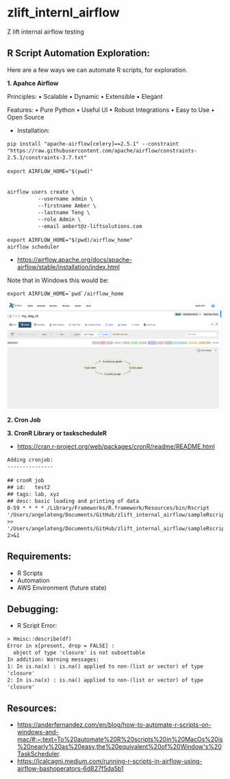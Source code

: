 # zlift_internl_airflow
Z lift internal airflow testing

## R Script Automation Exploration: 

Here are a few ways we can automate R scripts, for exploration. 

**1. Apahce Airflow** 

Principles: 
	• Scalable
	• Dynamic
	• Extensible
	• Elegant

Features:
	• Pure Python
	• Useful UI 
	• Robust Integrations
	• Easy to Use
    • Open Source 

- Installation: 
```
pip install "apache-airflow[celery]==2.5.1" --constraint "https://raw.githubusercontent.com/apache/airflow/constraints-2.5.1/constraints-3.7.txt"

export AIRFLOW_HOME="$(pwd)"


airflow users create \
          --username admin \
          --firstname Amber \
          --lastname Teng \
          --role Admin \
          --email ambert@z-liftsolutions.com

export AIRFLOW_HOME="$(pwd)/airflow_home"
airflow scheduler
```

- https://airflow.apache.org/docs/apache-airflow/stable/installation/index.html

Note that in Windows this would be: 

```
export AIRFLOW_HOME=`pwd`/airflow_home
```

![Airflow Mac Demo](airflowdemo_mac.png)

**2. Cron Job**



**3. CronR Library or taskscheduleR** 

- https://cran.r-project.org/web/packages/cronR/readme/README.html

```
Adding cronjob:
---------------

## cronR job
## id:   test2
## tags: lab, xyz
## desc: basic loading and printing of data
0-59 * * * * /Library/Frameworks/R.framework/Resources/bin/Rscript '/Users/angelateng/Documents/GitHub/zlift_internal_airflow/sampleRscript.R'  >> '/Users/angelateng/Documents/GitHub/zlift_internal_airflow/sampleRscript.log' 2>&1
```

## Requirements: 
- R Scripts 
- Automation
- AWS Environment (future state)


## Debugging: 

- R Script Error: 
```
> Hmisc::describe(df)  
Error in x[present, drop = FALSE] : 
  object of type 'closure' is not subsettable
In addition: Warning messages:
1: In is.na(x) : is.na() applied to non-(list or vector) of type 'closure'
2: In is.na(x) : is.na() applied to non-(list or vector) of type 'closure'
```


## Resources:
- https://anderfernandez.com/en/blog/how-to-automate-r-scripts-on-windows-and-mac/#:~:text=To%20automate%20R%20scripts%20in%20MacOs%20is%20nearly%20as%20easy,the%20equivalent%20of%20Window's%20TaskScheduler. 
- https://lcalcagni.medium.com/running-r-scripts-in-airflow-using-airflow-bashoperators-6d827f5da5b1 